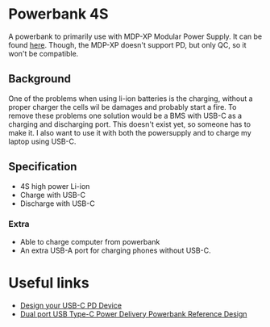 # Powerbank 4S
A powerbank to primarily use with MDP-XP Modular Power Supply. It can be found [here](https://www.welectron.com/Miniware-MDP-XP-Modular-Power-Supply). Though, the MDP-XP doesn't support PD, but only QC, so it won't be compatible. 

## Background 
One of the problems when using li-ion batteries is the charging, without a proper charger the cells wil be damages and probably start a fire. To remove these problems one solution would be a BMS with USB-C as a charging and discharging port. This doesn't exist yet, so someone has to make it. I also want to use it with both the powersupply and to charge my laptop using USB-C. 

## Specification
- 4S high power Li-ion 
- Charge with USB-C
- Discharge with USB-C

### Extra 
- Able to charge computer from powerbank
- An extra USB-A port for charging phones without USB-C. 

# Useful links
- [Design your USB-C PD Device](https://www.electronicproducts.com/Analog_Mixed_Signal_ICs/Power_Management/Design_your_next_USB_Type_C_USB_PD_device_with_buck_boost_battery_chargers.aspx) 
- [Dual port USB Type-C Power Delivery Powerbank Reference Design](http://www.ti.com/lit/ug/tidude8/tidude8.pdf)




